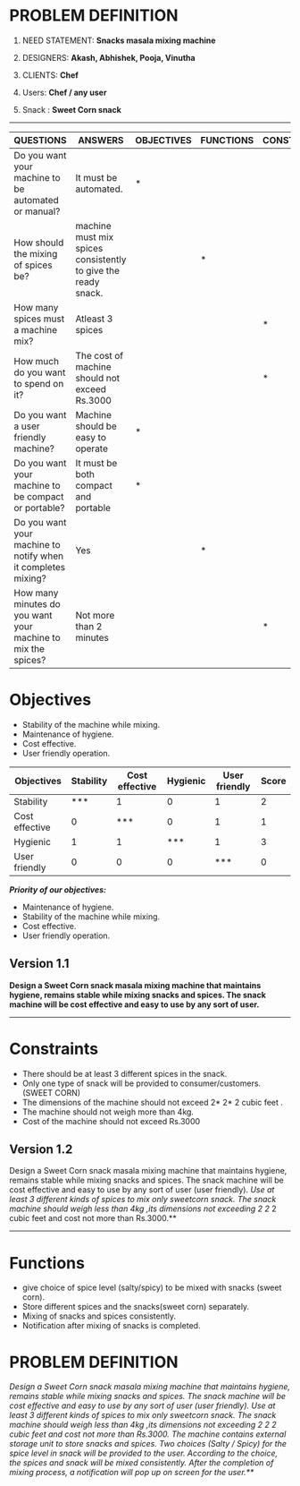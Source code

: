 # PROBLEM DEFINITION

 1. NEED STATEMENT: **Snacks masala mixing machine**

 2. DESIGNERS: **Akash, Abhishek, Pooja, Vinutha**

 3. CLIENTS: **Chef**

 4. Users: **Chef / any user**

 5. Snack : **Sweet Corn snack**

***

|QUESTIONS|ANSWERS|OBJECTIVES|FUNCTIONS|CONSTRAINTS|
|--|--|--|--|--|
|Do you want your machine to be automated or manual?|It must be automated.|*|||
|How should the mixing of spices be?|machine must mix spices consistently to give the ready snack.||*||
|How many spices must a machine mix?|Atleast 3 spices|||*|
|How much do you want to spend on it?|The cost of machine should not exceed Rs.3000|||*|
|Do you want a user friendly machine?|Machine should be easy to operate|*|||
|Do you want your machine to be compact or portable?|It must be both compact and portable|*|||
|Do you want your machine to notify when it completes mixing?|Yes||*||
|How many minutes do you want your machine to mix the spices?|Not more than 2 minutes|||*|

# Objectives 

* Stability of the machine while mixing.
* Maintenance of hygiene.
* Cost effective.
* User friendly operation.


|Objectives |Stability |Cost effective |Hygienic |User friendly |Score|
|--|--|--|--|--|--|
|Stability|***|1|0|1|2|
|Cost effective |0|***|0|1|1|
|Hygienic |1|1|***|1|3|
|User friendly |0|0|0|***|0|

_**Priority of our objectives:**_

* Maintenance of hygiene.
* Stability of the machine while mixing.
* Cost effective.
* User friendly operation.


## Version 1.1

**Design a Sweet Corn snack masala mixing machine that maintains hygiene,  remains stable while mixing snacks and spices. The snack machine will be cost effective and easy to use by any sort of user.**


***
# Constraints

* There should be at least 3 different spices in the snack.
* Only one type of snack will be provided to consumer/customers.(SWEET CORN)
* The dimensions of the machine should not exceed 2* 2* 2 cubic feet .
* The machine should not weigh more than 4kg.
* Cost of the machine should not exceed Rs.3000

## Version 1.2

 Design a Sweet Corn snack masala mixing machine that maintains hygiene,  remains stable while mixing snacks and spices. The snack machine will be cost effective and easy to use by any sort of user (user friendly). **Use at least 3 different kinds of spices to mix only sweetcorn snack. The snack machine should weigh less than 4kg ,its dimensions not exceeding      2* 2* 2 cubic feet and cost not more than Rs.3000.**


***


# Functions 

* give choice of spice level (salty/spicy) to be mixed with snacks (sweet corn).
*  Store different spices and the snacks(sweet corn) separately.
* Mixing of snacks and spices consistently.
* Notification after mixing of snacks is completed.

# PROBLEM DEFINITION


_**Design a Sweet Corn snack masala mixing machine that maintains hygiene,  remains stable while mixing snacks and spices. The snack machine will be cost effective and easy to use by any sort of user (user friendly). Use at least 3 different kinds of spices to mix only sweetcorn snack. The snack machine should weigh less than 4kg ,its dimensions not exceeding 2* 2* 2 cubic feet and cost not more than Rs.3000. The machine contains external storage unit to store snacks and spices. Two choices (Salty / Spicy) for the spice level in snack will be provided to the user. According to the choice, the spices and snack will be mixed consistently. After the completion of mixing process, a notification will pop up on screen for the user.**_

